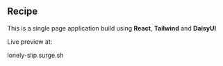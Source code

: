 <h2>Recipe</h2>
<p>This is a single page application build using <strong>React</strong>, <strong>Tailwind</strong> and <strong>DaisyUI</strong></p>
<p>Live preview at:</p>
lonely-slip.surge.sh